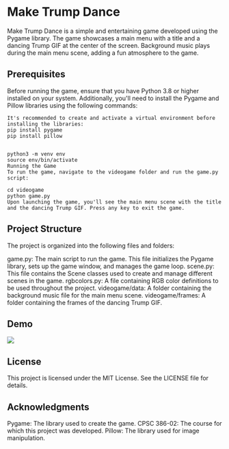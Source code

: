 # Make Trump Dance

Make Trump Dance is a simple and entertaining game developed using the Pygame library. The game showcases a main menu with a title and a dancing Trump GIF at the center of the screen. Background music plays during the main menu scene, adding a fun atmosphere to the game.

## Prerequisites

Before running the game, ensure that you have Python 3.8 or higher installed on your system. Additionally, you'll need to install the Pygame and Pillow libraries using the following commands:

```
It's recommended to create and activate a virtual environment before installing the libraries:
pip install pygame
pip install pillow


python3 -m venv env
source env/bin/activate
Running the Game
To run the game, navigate to the videogame folder and run the game.py script:

cd videogame
python game.py
Upon launching the game, you'll see the main menu scene with the title and the dancing Trump GIF. Press any key to exit the game.
```

## Project Structure

The project is organized into the following files and folders:

game.py: The main script to run the game. This file initializes the Pygame library, sets up the game window, and manages the game loop.
scene.py: This file contains the Scene classes used to create and manage different scenes in the game.
rgbcolors.py: A file containing RGB color definitions to be used throughout the project.
videogame/data: A folder containing the background music file for the main menu scene.
videogame/frames: A folder containing the frames of the dancing Trump GIF.

## Demo

![](./videogame/data/demo.gif)

## License

This project is licensed under the MIT License. See the LICENSE file for details.

## Acknowledgments

Pygame: The library used to create the game.
CPSC 386-02: The course for which this project was developed.
Pillow: The library used for image manipulation.
